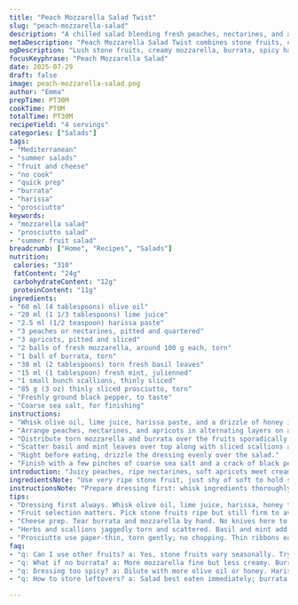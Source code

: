 ```yaml
---
title: "Peach Mozzarella Salad Twist"
slug: "peach-mozzarella-salad"
description: "A chilled salad blending fresh peaches, nectarines, and apricots with mozzarella and creamy burrata. Spiced with a hint of harissa instead of sambal. Crisp prosciutto replaces saucisson for a milder saltiness. Fresh herbs—basil and mint—combine with scallions. The dressing balances olive oil with lime juice and a touch of honey for sweetness. Serve with a sprinkle of sea salt and black pepper. Prep just over 20 minutes. A fresh take on stone fruit and cheese salads for warmer days."
metaDescription: "Peach Mozzarella Salad Twist combines stone fruits, creamy burrata, torn mozzarella, prosciutto, lime-honey dressing, fresh herbs, and harissa spice."
ogDescription: "Lush stone fruits, creamy mozzarella, burrata, spicy harissa, crisp prosciutto, fresh herbs. Layered Mediterranean-French fusion salad ready in 30 mins."
focusKeyphrase: "Peach Mozzarella Salad"
date: 2025-07-29
draft: false
image: peach-mozzarella-salad.png
author: "Emma"
prepTime: PT30M
cookTime: PT0M
totalTime: PT30M
recipeYield: "4 servings"
categories: ["Salads"]
tags:
- "Mediterranean"
- "summer salads"
- "fruit and cheese"
- "no cook"
- "quick prep"
- "burrata"
- "harissa"
- "prosciutto"
keywords:
- "mozzarella salad"
- "prosciutto salad"
- "summer fruit salad"
breadcrumb: ["Home", "Recipes", "Salads"]
nutrition: 
 calories: "310"
 fatContent: "24g"
 carbohydrateContent: "12g"
 proteinContent: "11g"
ingredients:
- "60 ml (4 tablespoons) olive oil"
- "20 ml (1 1/3 tablespoons) lime juice"
- "2.5 ml (1/2 teaspoon) harissa paste"
- "3 peaches or nectarines, pitted and quartered"
- "3 apricots, pitted and sliced"
- "2 balls of fresh mozzarella, around 100 g each, torn"
- "1 ball of burrata, torn"
- "30 ml (2 tablespoons) torn fresh basil leaves"
- "15 ml (1 tablespoon) fresh mint, julienned"
- "1 small bunch scallions, thinly sliced"
- "85 g (3 oz) thinly sliced prosciutto, torn"
- "Freshly ground black pepper, to taste"
- "Coarse sea salt, for finishing"
instructions:
- "Whisk olive oil, lime juice, harissa paste, and a drizzle of honey in a small bowl. Set aside the dressing."
- "Arrange peaches, nectarines, and apricots in alternating layers on a large platter mixing colors and shapes."
- "Distribute torn mozzarella and burrata over the fruits sporadically, keeping clusters varied."
- "Scatter basil and mint leaves over top along with sliced scallions and prosciutto strips."
- "Right before eating, drizzle the dressing evenly over the salad."
- "Finish with a few pinches of coarse sea salt and a crack of black pepper."
introduction: "Juicy peaches, ripe nectarines, soft apricots meet creamy mozzarella and burrata—creamier, more supple than plain mozzarella alone. Harissa heat swaps out the sambal spice for a North African fire, tempered by honey’s subtle sweetness. Prosciutto stands in for the salty, rustic saucisson, lending a thinner, silkier texture and a different cured flavor. Fresh herbs mingle differently too: basil classic, mint added for brightness and coolness. Scallions cut with subtle onion sharpness. Lime juice replaces lemon, adding a softer citrus tang. A salad built with layers, colors, texture contrasts. Simple but striking. A summer starter that’s almost like summer on a plate. Quick to put together. No cooking. All freshness."
ingredientsNote: "Use very ripe stone fruit, just shy of soft to hold shape but sweet. Burrata provides creaminess and a touch more richness than mozzarella—if unavailable, more mozzarella is fine. Prosciutto should be paper thin, torn gently, not chopped to preserve delicate texture. Harissa replaces sambal oelek to change profile from Southeast Asian to Mediterranean without losing spice—the amount measured is mild, adjust if you want more fire. Lime juice is less sharp than lemon, better with honey to balance sweet and tart. Fresh mint offers lift, replace with tarragon or chervil if unavailable. Sea salt should be flaky for bursts of flavor. Use high-quality extra virgin olive oil for best sheen and depth."
instructionsNote: "Prepare dressing first: whisk ingredients thoroughly. Let rest briefly for flavors to meld. Arrange fruit and cheese alternately, keep presentation loose not rigid. Tear cheese by hand for rustic effect. Scatter herbs and scallions unevenly—random, not uniform. Add cured meat last to keep its shape visible. Dress salad right before serving, not earlier to avoid sogginess. Finish with salt and pepper at table if possible for texture and aroma freshness. Can be served on chilled platter or individual plates. Leftovers best within hours; burrata and fruit won’t keep texture beyond a day. No cooking required, just sharp knives and fresh hands."
tips:
- "Dressing first always. Whisk olive oil, lime juice, harissa, honey till combined. Let rest a bit for flavors to mingle but not too long or lime gets bitter. Honey balances heat, so measure carefully. Too much harissa kills sweetness. Keep mild unless you want extra punch."
- "Fruit selection matters. Pick stone fruits ripe but still firm to avoid mush when sliced. Quarter peaches or nectarines then slice apricots just before plating to keep shapes distinct. Color contrasts key. Soft apricots provide a different texture layer versus firmer peaches. Hold shape well to prevent mess."
- "Cheese prep. Tear burrata and mozzarella by hand. No knives here to keep rustic chunks. Burrata adds creaminess, moisture, stick carefully so it doesn’t break apart too much. Mozzarella clusters spaced randomly to keep bite bursts. More mozzarella doable if no burrata on hand, but texture shifts noticeably."
- "Herbs and scallions jaggedly torn and scattered. Basil and mint add distinct notes, mint freshness cuts richness. Mint julienned fine; basil leaves torn bigger. Scallions thinly sliced for sharp onion aroma, uneven scatter keeps visual interest and layers of flavor."
- "Prosciutto use paper-thin, torn gently; no chopping. Thin ribbons ease layering, give salty silkiness. Add last before dressing to keep texture intact. Press too hard or cut too small, you lose delicate mouthfeel and appearance. Tear with fingers for best visual and textural result."
faq:
- "q: Can I use other fruits? a: Yes, stone fruits vary seasonally. Try plums, cherries, or figs. Texture changes. Adjust slicing to keep neat. Firmer fruits better shape. Flavor shifts but the basic combo works."
- "q: What if no burrata? a: More mozzarella fine but less creamy. Burrata adds softness and richness that affects mouthfeel. Substitute with soft ricotta or fresh goat cheese if available. Texture less silky but still good."
- "q: Dressing too spicy? a: Dilute with more olive oil or honey. Harissa varies in intensity. Add slowly, taste after each addition. Lime juice mellowing, honey sweetness balances. Sometimes use less at start, add more later if needed."
- "q: How to store leftovers? a: Salad best eaten immediately; burrata and fruit get soggy fast. Cover tightly, refrigerate if needed but separate dressing so fruits don’t get wet. Eat within hours, not overnight. No reheating, just chill."

---
```

